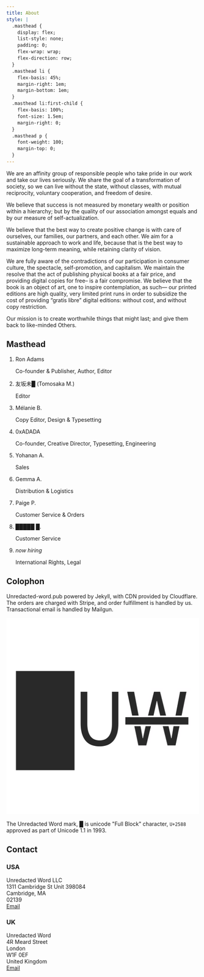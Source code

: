 ```yaml
---
title: About
style: |
  .masthead {
    display: flex;
    list-style: none;
    padding: 0;
    flex-wrap: wrap;
    flex-direction: row;
  }
  .masthead li {
    flex-basis: 45%;
    margin-right: 1em;
    margin-bottom: 1em;
  }
  .masthead li:first-child {
    flex-basis: 100%;
    font-size: 1.5em;
    margin-right: 0;
  }
  .masthead p { 
    font-weight: 100;
    margin-top: 0;
  }
---
```



We are an affinity group of responsible people who take pride in our
work and take our lives seriously. We share the goal of a transformation of society,
so we can live without the state, without classes, with mutual reciprocity,
voluntary cooperation, and freedom of desire.

We believe that success is not measured by monetary wealth or position within a
hierarchy; but by the quality of our association amongst equals and by our measure
of self-actualization.

We believe that the best way to create positive change is with care of ourselves,
our families, our partners, and each other. We aim for a sustainable approach to
work and life, because that is the best way to maximize long-term meaning,
while retaining clarity of vision.

We are fully aware of the contradictions of our participation in consumer culture,
the spectacle, self-promotion, and capitalism. We maintain the resolve that the
act of publishing physical books at a fair price, and providing digital copies for
free– is a fair compromise. We believe that the book is an object of art,
one to inspire contemplation, as such— our printed editions are high quality,
very limited print runs in order to subsidize the cost of providing
“gratis libre” digital editions: without cost, and without copy restriction.

Our mission is to create worthwhile things that might last; and give them back to
like-minded Others.

<h2>Masthead</h2>

<ol class="masthead">
  <li>
    Ron Adams
    <p>
      Co-founder &amp; Publisher, Author, Editor
    </p>
  </li>
  <li>
    友坂未█ (Tomosaka M.)
    <p>
      Editor
    </p>
  </li> 
  <li>
    Mélanie B.
    <p>
      Copy Editor, Design &amp; Typesetting
    </p>
  </li>
  <li>
    0xADADA
    <p>
      Co-founder, Creative Director, Typesetting, Engineering
    </p>
  </li>
  <li>
    Yohanan A.
    <p>
      Sales
    </p>
  </li>
  <li>
    Gemma A.
    <p>
      Distribution &amp; Logistics
    </p>
  </li>
  <li>
    Paige P.
    <p>
      Customer Service &amp; Orders
    </p>
  </li> 
  <li>
    █████ █.
    <p>
      Customer Service
    </p>
  </li>
  <li>
    <em>now hiring</em>
    <p>
      International Rights, Legal
    </p>
  </li>
</ol>

<h2>Colophon</h2>

Unredacted-word.pub powered by Jekyll, with CDN provided by Cloudflare. The 
orders are charged with Stripe, and order fulfillment is handled by us. 
Transactional email is handled by Mailgun.

<img src="/static/logo.svg" alt="Unredacted Word logo" height="512" width="512">

The Unredacted Word mark, █ is unicode "Full Block" character, `U+2588`
approved as part of Unicode 1.1 in 1993.

<h2>Contact</h2>

<h3>USA</h3>

Unredacted Word LLC<br>
1311 Cambridge St Unit 398084<br>
Cambridge, MA<br>
02139<br>
<a href="mailto:enquiries@unredacted-word.pub" title="Email">Email</a>


<h3>UK</h3>

Unredacted Word<br>
4R Meard Street<br>
London<br>
W1F 0EF<br>
United Kingdom<br>
<a href="mailto:enquiries@unredacted-word.pub" title="Email">Email</a>


